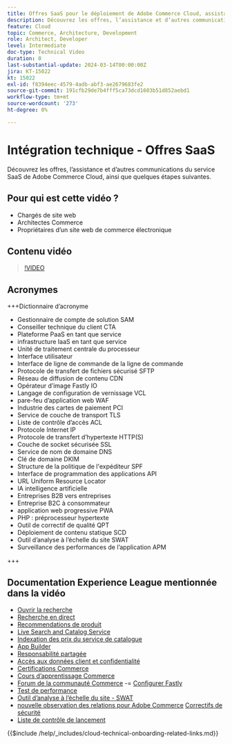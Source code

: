 ```yaml
---
title: Offres SaaS pour le déploiement de Adobe Commerce Cloud, assistance et autres communications, ainsi que quelques étapes suivantes
description: Découvrez les offres, l’assistance et d’autres communications du service SaaS de Adobe Commerce Cloud, ainsi que quelques étapes suivantes.
feature: Cloud
topic: Commerce, Architecture, Development
role: Architect, Developer
level: Intermediate
doc-type: Technical Video
duration: 0
last-substantial-update: 2024-03-14T00:00:00Z
jira: KT-15022
kt: 15022
exl-id: f8394eec-4579-4adb-abf3-ae2679683fe2
source-git-commit: 191cfb29de7b4fff5ca73dcd1603b51d852aebd1
workflow-type: tm+mt
source-wordcount: '273'
ht-degree: 0%

---
```


# Intégration technique - Offres SaaS

Découvrez les offres, l’assistance et d’autres communications du service SaaS de Adobe Commerce Cloud, ainsi que quelques étapes suivantes.

## Pour qui est cette vidéo ?

- Chargés de site web
- Architectes Commerce
- Propriétaires d’un site web de commerce électronique

## Contenu vidéo

>[!VIDEO](https://video.tv.adobe.com/v/3432833?learn=on&captions=fre_fr)

## Acronymes

+++Dictionnaire d’acronyme

- Gestionnaire de compte de solution SAM
- Conseiller technique du client CTA
- Plateforme PaaS en tant que service
- infrastructure IaaS en tant que service
- Unité de traitement centrale du processeur
- Interface utilisateur
- Interface de ligne de commande de la ligne de commande
- Protocole de transfert de fichiers sécurisé SFTP
- Réseau de diffusion de contenu CDN
- Opérateur d’image Fastly IO
- Langage de configuration de vernissage VCL
- pare-feu d’application web WAF
- Industrie des cartes de paiement PCI
- Service de couche de transport TLS
- Liste de contrôle d’accès ACL
- Protocole Internet IP
- Protocole de transfert d’hypertexte HTTP(S)
- Couche de socket sécurisée SSL
- Service de nom de domaine DNS
- Clé de domaine DKIM
- Structure de la politique de l&#39;expéditeur SPF
- Interface de programmation des applications API
- URL Uniform Resource Locator
- IA intelligence artificielle
- Entreprises B2B vers entreprises
- Entreprise B2C à consommateur
- application web progressive PWA
- PHP : préprocesseur hypertexte
- Outil de correctif de qualité QPT
- Déploiement de contenu statique SCD
- Outil d’analyse à l’échelle du site SWAT
- Surveillance des performances de l’application APM

+++

## Documentation Experience League mentionnée dans la vidéo

- [Ouvrir la recherche](https://experienceleague.adobe.com/docs/commerce-cloud-service/user-guide/configure/service/opensearch.html?lang=fr)
- [Recherche en direct](https://experienceleague.adobe.com/docs/commerce-merchant-services/live-search/overview.html?lang=fr)
- [Recommendations de produit](https://experienceleague.adobe.com/docs/commerce-merchant-services/product-recommendations/overview.html?lang=fr)
- [Live Search and Catalog Service](https://experienceleague.adobe.com/docs/events/adobe-developers-live-recordings/2023/nov2023/nov-commerce/commerce-search-and-catalog-service.html?lang=fr)
- [Indexation des prix du service de catalogue](https://experienceleague.adobe.com/docs/commerce-merchant-services/price-indexer/price-indexing.html?lang=fr)
- [App Builder](https://experienceleague.adobe.com/docs/commerce-learn/tutorials/adobe-developer-app-builder/app-builder-technical-overview.html?lang=fr)
- [Responsabilité partagée](https://experienceleague.adobe.com/docs/commerce-operations/security-and-compliance/shared-responsibility.html?lang=fr)
- [Accès aux données client et confidentialité](https://experienceleague.adobe.com/docs/commerce-knowledge-base/kb/announcements/commerce-announcements/adobe-support-customer-data-access-and-privacy.html?lang=fr)
- [Certifications Commerce](https://experienceleague.adobe.com/docs/certification/program/technical-certifications/ac/ac-overview.html?lang=fr)
- [Cours d’apprentissage Commerce](https://learning.adobe.com/catalog.html?products=Commerce)
- [Forum de la communauté Commerce](https://community.magento.com/)
-= [Configurer Fastly](https://experienceleague.adobe.com/docs/commerce-cloud-service/user-guide/cdn/setup-fastly/fastly-configuration.html?lang=fr)
- [Test de performance](https://experienceleague.adobe.com/fr/docs/commerce-operations/implementation-playbook/best-practices/maintenance/backend-performance)
- [Outil d’analyse à l’échelle du site - SWAT](https://experienceleague.adobe.com/docs/commerce-knowledge-base/kb/support-tools/site-wide-analysis-tool/swat-tool-overview.html?lang=fr&)
- [nouvelle observation des relations pour Adobe Commerce](https://experienceleague.adobe.com/docs/commerce-operations/tools/observation-for-adobe-commerce/intro.html?lang=fr)
  [Correctifs de sécurité](https://experienceleague.adobe.com/docs/commerce-operations/release/notes/security-patches/overview.html?lang=fr)
- [Liste de contrôle de lancement](https://experienceleague.adobe.com/docs/commerce-cloud-service/user-guide/launch/checklist.html?lang=fr)

{{$include /help/_includes/cloud-technical-onboarding-related-links.md}}
